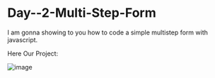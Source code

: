# Day--2-Multi-Step-Form
I am gonna showing to you how to code a simple multistep form with javascript.


Here  Our Project: 

![image](https://github.com/SkyNith/Day--2-Multi-Step-Form/assets/114797570/1d00676c-10f4-4d39-a63a-b56e91f09ec1)
